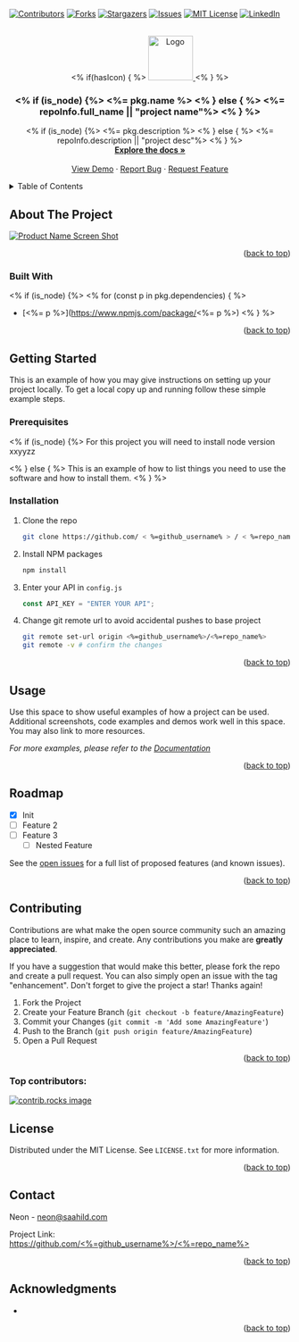 <!-- INSERTED BY ZEON! -->
<!-- GENERATED AT <%= new Date().toString() %> -->
<!-- Improved compatibility of back to top link: See: https://github.com/othneildrew/Best-README-Template/pull/73 -->

<a id="readme-top"></a>

<!--
*** Thanks for checking out the Best-README-Template. If you have a suggestion
*** that would make this better, please fork the repo and create a pull request
*** or simply open an issue with the tag "enhancement".
*** Don't forget to give the project a star!
*** Thanks again! Now go create something AMAZING! :D
-->

<!-- PROJECT SHIELDS -->
<!--
*** I'm using markdown "reference style" links for readability.
*** Reference links are enclosed in brackets [ ] instead of parentheses ( ).
*** See the bottom of this document for the declaration of the reference variables
*** for contributors-url, forks-url, etc. This is an optional, concise syntax you may use.
*** https://www.markdownguide.org/basic-syntax/#reference-style-links
-->

[![Contributors][contributors-shield]][contributors-url]
[![Forks][forks-shield]][forks-url]
[![Stargazers][stars-shield]][stars-url]
[![Issues][issues-shield]][issues-url]
[![MIT License][license-shield]][license-url]
[![LinkedIn][linkedin-shield]][linkedin-url]

<!-- PROJECT LOGO -->
<br />
<div align="center">
 <% if(hasIcon) { %>
  <a href="https://github.com/<%=github_username%>/<%=repo_name%>">
    <img src="<%=hasIcon %>" alt="Logo" width="80" height="80">
  </a>
  <% } %>

<h3 align="center"><% if (is_node) {%>
    <%= pkg.name %>
  <% } else { %>
   <%= repoInfo.full_name || "project name"%>
  <% } %>
</h3>

  <p align="center">
    <% if (is_node) {%>
    <%= pkg.description %>
  <% } else { %>
   <%= repoInfo.description || "project desc"%>
  <% } %>
    <br />
    <a href="https://github.com/<%=github_username%>/<%=repo_name%>"><strong>Explore the docs »</strong></a>
    <br />
    <br />
    <a href="https://github.com/<%=github_username%>/<%=repo_name%>">View Demo</a>
    ·
    <a href="https://github.com/<%=github_username%>/<%=repo_name%>/issues/new?labels=bug&template=bug-report---.md">Report Bug</a>
    ·
    <a href="https://github.com/<%=github_username%>/<%=repo_name%>/issues/new?labels=enhancement&template=feature-request---.md">Request Feature</a>
  </p>
</div>

<!-- TABLE OF CONTENTS -->
<details>
  <summary>Table of Contents</summary>
  <ol>
    <li>
      <a href="#about-the-project">About The Project</a>
      <ul>
        <li><a href="#built-with">Built With</a></li>
      </ul>
    </li>
    <li>
      <a href="#getting-started">Getting Started</a>
      <ul>
        <li><a href="#prerequisites">Prerequisites</a></li>
        <li><a href="#installation">Installation</a></li>
      </ul>
    </li>
    <li><a href="#usage">Usage</a></li>
    <li><a href="#roadmap">Roadmap</a></li>
    <li><a href="#contributing">Contributing</a></li>
    <li><a href="#license">License</a></li>
    <li><a href="#contact">Contact</a></li>
    <li><a href="#acknowledgments">Acknowledgments</a></li>
  </ol>
</details>

<!-- ABOUT THE PROJECT -->

## About The Project

[![Product Name Screen Shot][product-screenshot]](https://example.com)

<p align="right">(<a href="#readme-top">back to top</a>)</p>

### Built With

<!-- - [![Next][Next.js]][Next-url]
- [![React][React.js]][React-url]
- [![Vue][Vue.js]][Vue-url]
- [![Angular][Angular.io]][Angular-url]
- [![Svelte][Svelte.dev]][Svelte-url]
- [![Laravel][Laravel.com]][Laravel-url]
- [![Bootstrap][Bootstrap.com]][Bootstrap-url]
- [![JQuery][JQuery.com]][JQuery-url] -->
<!-- TODO: nodejs button -->

<% if (is_node) {%>
<% for (const p in pkg.dependencies) { %>

- [<%= p %>](https://www.npmjs.com/package/<%= p %>)
  <% } %>

<p align="right">(<a href="#readme-top">back to top</a>)</p>

<!-- GETTING STARTED -->

## Getting Started

This is an example of how you may give instructions on setting up your project locally.
To get a local copy up and running follow these simple example steps.

### Prerequisites

<% if (is_node) {%>
For this project you will need to install node version xxyyzz

<% } else { %>
This is an example of how to list things you need to use the software and how to install them.
<% } %>

### Installation

1. Clone the repo
   ```sh
   git clone https://github.com/ < %=github_username% > / < %=repo_name% > .git
   ```
2. Install NPM packages
   ```sh
   npm install
   ```
3. Enter your API in `config.js`
   ```js
   const API_KEY = "ENTER YOUR API";
   ```
4. Change git remote url to avoid accidental pushes to base project
   ```sh
   git remote set-url origin <%=github_username%>/<%=repo_name%>
   git remote -v # confirm the changes
   ```

<p align="right">(<a href="#readme-top">back to top</a>)</p>

<!-- USAGE EXAMPLES -->

## Usage

Use this space to show useful examples of how a project can be used. Additional screenshots, code examples and demos work well in this space. You may also link to more resources.

_For more examples, please refer to the [Documentation](https://example.com)_

<p align="right">(<a href="#readme-top">back to top</a>)</p>

<!-- ROADMAP -->

## Roadmap

- [x] Init
- [ ] Feature 2
- [ ] Feature 3
  - [ ] Nested Feature

See the [open issues](https://github.com/<%=github_username%>/<%=repo_name%>/issues) for a full list of proposed features (and known issues).

<p align="right">(<a href="#readme-top">back to top</a>)</p>

<!-- CONTRIBUTING -->

## Contributing

Contributions are what make the open source community such an amazing place to learn, inspire, and create. Any contributions you make are **greatly appreciated**.

If you have a suggestion that would make this better, please fork the repo and create a pull request. You can also simply open an issue with the tag "enhancement".
Don't forget to give the project a star! Thanks again!

1. Fork the Project
2. Create your Feature Branch (`git checkout -b feature/AmazingFeature`)
3. Commit your Changes (`git commit -m 'Add some AmazingFeature'`)
4. Push to the Branch (`git push origin feature/AmazingFeature`)
5. Open a Pull Request

<p align="right">(<a href="#readme-top">back to top</a>)</p>

### Top contributors:

<a href="https://github.com/<%=github_username%>/<%=repo_name%>/graphs/contributors">
  <img src="https://contrib.rocks/image?repo=<%=github_username%>/<%=repo_name%>" alt="contrib.rocks image" />
</a>

<!-- LICENSE -->

## License

Distributed under the MIT License. See `LICENSE.txt` for more information.

<p align="right">(<a href="#readme-top">back to top</a>)</p>

<!-- CONTACT -->

## Contact

Neon - neon@saahild.com

Project Link: [https://github.com/<%=github_username%>/<%=repo_name%>](https://github.com/<%=github_username%>/<%=repo_name%>)

<p align="right">(<a href="#readme-top">back to top</a>)</p>

<!-- ACKNOWLEDGMENTS -->

## Acknowledgments

- []()

<p align="right">(<a href="#readme-top">back to top</a>)</p>

<!-- MARKDOWN LINKS & IMAGES -->
<!-- https://www.markdownguide.org/basic-syntax/#reference-style-links -->

[contributors-shield]: https://img.shields.io/github/contributors/<%=github_username%>/<%=repo_name%>.svg?style=for-the-badge
[contributors-url]: https://github.com/<%=github_username%>/<%=repo_name%>/graphs/contributors
[forks-shield]: https://img.shields.io/github/forks/<%=github_username%>/<%=repo_name%>.svg?style=for-the-badge
[forks-url]: https://github.com/<%=github_username%>/<%=repo_name%>/network/members
[stars-shield]: https://img.shields.io/github/stars/<%=github_username%>/<%=repo_name%>.svg?style=for-the-badge
[stars-url]: https://github.com/<%=github_username%>/<%=repo_name%>/stargazers
[issues-shield]: https://img.shields.io/github/issues/<%=github_username%>/<%=repo_name%>.svg?style=for-the-badge
[issues-url]: https://github.com/<%=github_username%>/<%=repo_name%>/issues
[license-shield]: https://img.shields.io/github/license/<%=github_username%>/<%=repo_name%>.svg?style=for-the-badge
[license-url]: https://github.com/<%=github_username%>/<%=repo_name%>/blob/master/LICENSE.txt
[linkedin-shield]: https://img.shields.io/badge/-LinkedIn-black.svg?style=for-the-badge&logo=linkedin&colorB=555
[linkedin-url]: https://linkedin.com/in/linkedin_username
[product-screenshot]: images/screenshot.png
[Next.js]: https://img.shields.io/badge/next.js-000000?style=for-the-badge&logo=nextdotjs&logoColor=white
[Next-url]: https://nextjs.org/
[React.js]: https://img.shields.io/badge/React-20232A?style=for-the-badge&logo=react&logoColor=61DAFB
[React-url]: https://reactjs.org/
[Vue.js]: https://img.shields.io/badge/Vue.js-35495E?style=for-the-badge&logo=vuedotjs&logoColor=4FC08D
[Vue-url]: https://vuejs.org/
[Angular.io]: https://img.shields.io/badge/Angular-DD0031?style=for-the-badge&logo=angular&logoColor=white
[Angular-url]: https://angular.io/
[Svelte.dev]: https://img.shields.io/badge/Svelte-4A4A55?style=for-the-badge&logo=svelte&logoColor=FF3E00
[Svelte-url]: https://svelte.dev/
[Laravel.com]: https://img.shields.io/badge/Laravel-FF2D20?style=for-the-badge&logo=laravel&logoColor=white
[Laravel-url]: https://laravel.com
[Bootstrap.com]: https://img.shields.io/badge/Bootstrap-563D7C?style=for-the-badge&logo=bootstrap&logoColor=white
[Bootstrap-url]: https://getbootstrap.com
[JQuery.com]: https://img.shields.io/badge/jQuery-0769AD?style=for-the-badge&logo=jquery&logoColor=white
[JQuery-url]: https://jquery.com
